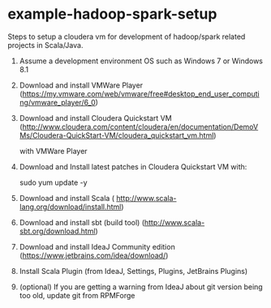 example-hadoop-spark-setup
==========================

Steps to setup a cloudera vm for development of hadoop/spark related projects in Scala/Java.

1. Assume a development environment OS such as Windows 7 or Windows 8.1

2. Download and install VMWare Player (https://my.vmware.com/web/vmware/free#desktop_end_user_computing/vmware_player/6_0)

3. Download and install Cloudera Quickstart VM (http://www.cloudera.com/content/cloudera/en/documentation/DemoVMs/Cloudera-QuickStart-VM/cloudera_quickstart_vm.html)

    with VMWare Player

4. Download and Install latest patches in Cloudera Quickstart VM with:

    sudo yum update -y
    
5. Download and install Scala ( http://www.scala-lang.org/download/install.html)

6. Download and install sbt (build tool) (http://www.scala-sbt.org/download.html)

7. Download and install IdeaJ Community edition (https://www.jetbrains.com/idea/download/)

8. Install Scala Plugin (from IdeaJ, Settings, Plugins, JetBrains Plugins)

9. (optional) If you are getting a warning from IdeaJ about git version being too old, update git from RPMForge
